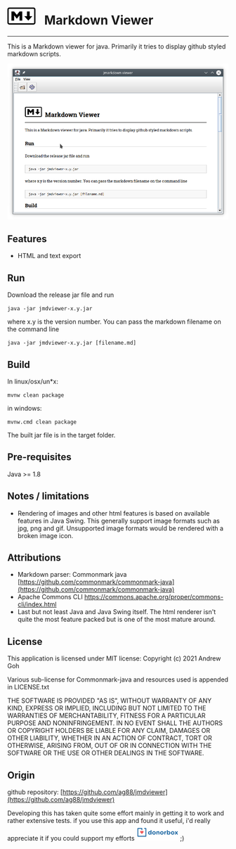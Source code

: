 # ![Markdown](web/markdown.png "Markdown") &nbsp; Markdown Viewer
---

This is a Markdown viewer for java. Primarily it tries to display github styled markdown scripts.


![example](web/screen.png "example")

## Features

- HTML and text export

## Run

Download the release jar file and run
```
java -jar jmdviewer-x.y.jar
```
where x.y is the version number. You can pass the markdown filename on the command line
```
java -jar jmdviewer-x.y.jar [filename.md]
```
## Build

In linux/osx/un*x:
```
mvnw clean package
```
in windows:
```
mvnw.cmd clean package
```
The built jar file is in the target folder.

## Pre-requisites

Java >= 1.8

## Notes / limitations

- Rendering of images and other html features is based on available features in Java
Swing. This generally support image formats such as jpg, png and gif. Unsupported image formats would be rendered with a broken image icon.

## Attributions
 
- Markdown parser: Commonmark java  
[https://github.com/commonmark/commonmark-java](https://github.com/commonmark/commonmark-java)
- Apache Commons CLI
<https://commons.apache.org/proper/commons-cli/index.html>
- Last but not least Java and Java Swing itself. The html renderer isn't quite the most feature packed but is one of the most mature around.

## License

This application is licensed under MIT license:
Copyright (c) 2021 Andrew Goh

Various sub-license for Commonmark-java and resources used is 
appended in LICENSE.txt

THE SOFTWARE IS PROVIDED "AS IS", WITHOUT WARRANTY OF ANY KIND, 
EXPRESS OR IMPLIED, INCLUDING BUT NOT LIMITED TO THE WARRANTIES OF
MERCHANTABILITY, FITNESS FOR A PARTICULAR PURPOSE AND NONINFRINGEMENT. 
IN NO EVENT SHALL THE AUTHORS OR COPYRIGHT HOLDERS BE LIABLE FOR ANY 
CLAIM, DAMAGES OR OTHER LIABILITY, WHETHER IN AN ACTION OF CONTRACT,
TORT OR OTHERWISE, ARISING FROM, OUT OF OR IN CONNECTION WITH THE SOFTWARE
OR THE USE OR OTHER DEALINGS IN THE SOFTWARE.

## Origin

github repository: 
[https://github.com/ag88/jmdviewer](https://github.com/ag88/jmdviewer)

Developing this has taken quite some effort mainly in getting it to work and rather extensive tests. if you use this app and found it useful, i'd really appreciate it if you could support my efforts [![Donate](web/donorbox.png)](https://donorbox.org/jmdviewer) ;)